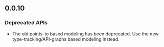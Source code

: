 ## 0.0.10

### Deprecated APIs

* The old points-to based modeling has been deprecated. Use the new type-tracking/API-graphs based modeling instead.
